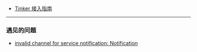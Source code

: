 * [Tinker 接入指南](https://github.com/Tencent/tinker/wiki/Tinker-%E6%8E%A5%E5%85%A5%E6%8C%87%E5%8D%97)
---
### 遇见的问题
* [invalid channel for service notification: Notification](https://stackoverflow.com/questions/58519864/invalid-channel-for-service-notification-notification)